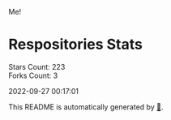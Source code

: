Me!

# Respositories Stats
Stars Count: 223  
Forks Count: 3

2022-09-27 00:17:01  

This README is automatically generated by [🐰](https://github.com/rnitta/rnitta).
